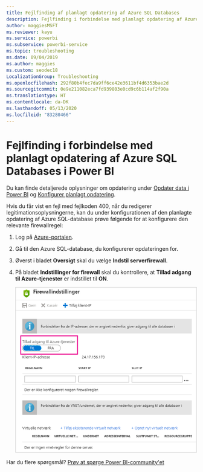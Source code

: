 ```yaml
---
title: Fejlfinding af planlagt opdatering af Azure SQL Databases
description: Fejlfinding i forbindelse med planlagt opdatering af Azure SQL Databases i Power BI
author: maggiesMSFT
ms.reviewer: kayu
ms.service: powerbi
ms.subservice: powerbi-service
ms.topic: troubleshooting
ms.date: 09/04/2019
ms.author: maggies
ms.custom: seodec18
LocalizationGroup: Troubleshooting
ms.openlocfilehash: 292f80b4fec7da9ff6ce42e3611bf4d6353bae2d
ms.sourcegitcommit: 0e9e211082eca7fd939803e0cd9c6b114af2f90a
ms.translationtype: HT
ms.contentlocale: da-DK
ms.lasthandoff: 05/13/2020
ms.locfileid: "83280466"
---
```

# <a name="troubleshooting-scheduled-refresh-for-azure-sql-databases-in-power-bi"></a>Fejlfinding i forbindelse med planlagt opdatering af Azure SQL Databases i Power BI

Du kan finde detaljerede oplysninger om opdatering under [Opdater data i Power BI](refresh-data.md) og [Konfigurer planlagt opdatering](refresh-scheduled-refresh.md).

Hvis du får vist en fejl med fejlkoden 400, når du redigerer legitimationsoplysningerne, kan du under konfigurationen af den planlagte opdatering af Azure SQL-database prøve følgende for at konfigurere den relevante firewallregel:

1. Log på [Azure-portalen](https://portal.azure.com).

1. Gå til den Azure SQL-database, du konfigurerer opdateringen for.

1. Øverst i bladet **Oversigt** skal du vælge **Indstil serverfirewall**.

1. På bladet **Indstillinger for firewall** skal du kontrollere, at **Tillad adgang til Azure-tjenester** er indstillet til **ON**.

    ![Tilladte tjenester i Azure](media/service-admin-troubleshooting-scheduled-refresh-azure-sql-databases/azurerefresh.png)  

Har du flere spørgsmål? [Prøv at spørge Power BI-community'et](https://community.powerbi.com/)
